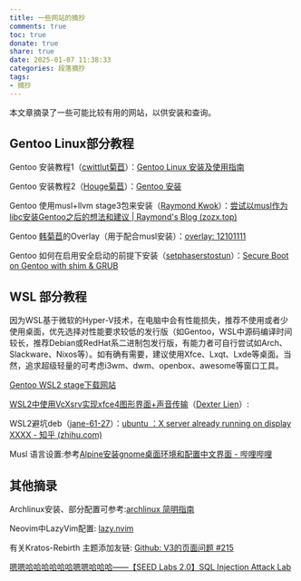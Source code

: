 ```yaml
---
title: 一些网站的摘抄
comments: true
toc: true
donate: true
share: true
date: 2025-01-07 11:38:33
categories: 段落摘抄
tags:
- 摘抄
---
```

本文章摘录了一些可能比较有用的网站，以供安装和查询。

## Gentoo Linux部分教程

Gentoo 安装教程1（[cwittlut菊苣](https://ume.ink/)）：[Gentoo Linux 安装及使用指南](https://bitbili.net/gentoo-linux-installation-and-usage-tutorial.html)

Gentoo 安装教程2（[Houge菊苣](https://litterhougelangley.club/blog/)）：[Gentoo 安装](https://litterhougelangley.club/blog/2021/05/21/gentoo/)

Gentoo 使用musl+llvm stage3包来安装（[Raymond Kwok](https://blog.zozx.top/about)）：[尝试以musl作为libc安装Gentoo之后的想法和建议 | Raymond&#39;s Blog (zozx.top)](https://blog.zozx.top/2021/11/27/feeling-after-installing-gentoo-with-musl-libc/)

Gentoo [韩菊苣](https://github.com/12101111)的Overlay（用于配合musl安装）：[overlay: 12101111](https://github.com/12101111/overlay)

Gentoo 如何在启用安全启动的前提下安装（[setphaserstostun](https://www.setphaserstostun.org/)）：[Secure Boot on Gentoo with shim &amp; GRUB](https://www.setphaserstostun.org/posts/secure-boot-on-gentoo-with-shim-grub/)

## WSL 部分教程

因为WSL基于微软的Hyper-V技术，在电脑中会有性能损失，推荐不使用或者少使用桌面，优先选择对性能要求较低的发行版（如Gentoo，WSL中源码编译时间较长，推荐Debian或RedHat系二进制包发行版，有能力者可自行尝试如Arch、Slackware、Nixos等）。如有确有需要，建议使用Xfce、Lxqt、Lxde等桌面。当然，追求超级轻量的可考虑i3wm、dwm、openbox、awesome等窗口工具。

[Gentoo WSL2 stage下载网站](https://wsl.gentoo.zip/)

[WSL2中使用VcXsrv实现xfce4图形界面+声音传输](https://zhuanlan.zhihu.com/p/150555651)（[Dexter Lien](https://www.zhihu.com/people/lian-peng-wei-50)）:

WSL2避坑deb（[jane-61-27](https://www.zhihu.com/people/jane-61-27)）：[ubuntu ：X server already running on display XXXX - 知乎 (zhihu.com)](https://zhuanlan.zhihu.com/p/500734107)

Musl 语言设置:参考[Alpine安装gnome桌面环境和配置中文界面 - 哔哩哔哩](https://www.bilibili.com/opus/1033782964433977365)

## 其他摘录

Archlinux安装、部分配置可参考:[archlinux 简明指南](https://arch.icekylin.online/)

Neovim中LazyVim配置: [lazy.nvim](https://lazy.folke.io/)

有关Kratos-Rebirth 主题添加友链: [Github: V3的页面问题 #215](https://github.com/Candinya/Kratos-Rebirth/issues/215)

[嗯嗯哈哈哈哈哈哈嗯嗯哈哈哈——](https://arch.icekylin.online/)[【SEED Labs 2.0】SQL Injection Attack Lab](https://blog.csdn.net/qq_39678161/article/details/119908354)
